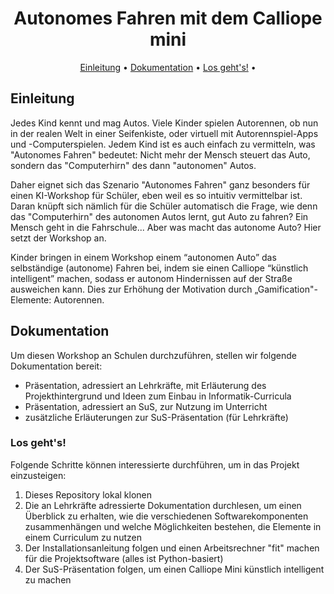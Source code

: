 <h1 align="center">
    Autonomes Fahren mit dem Calliope mini
</h1>

<p align="center">
  <a href="#einleitung">Einleitung</a> •
  <a href="#dokumentation">Dokumentation</a> •
  <a href="#los-geht's!">Los geht's!</a> •
</p>

## Einleitung

Jedes Kind kennt und mag Autos. Viele Kinder spielen Autorennen, ob nun in der realen Welt in einer Seifenkiste, oder virtuell mit Autorennspiel-Apps und -Computerspielen. Jedem Kind ist es auch einfach zu vermitteln, was "Autonomes Fahren" bedeutet: Nicht mehr der Mensch steuert das Auto, sondern das "Computerhirn" des dann "autonomen" Autos.

Daher eignet sich das Szenario "Autonomes Fahren" ganz besonders für einen KI-Workshop für Schüler, eben weil es so intuitiv vermittelbar ist. Daran knüpft sich nämlich für die Schüler automatisch die Frage, wie denn das "Computerhirn" des autonomen Autos lernt, gut Auto zu fahren? Ein Mensch geht in die Fahrschule... Aber was macht das autonome Auto? Hier setzt der Workshop an.

Kinder bringen in einem Workshop einem “autonomen Auto” das selbständige (autonome) Fahren bei, indem sie einen Calliope “künstlich intelligent” machen, sodass er autonom Hindernissen auf der Straße ausweichen kann. Dies zur Erhöhung der Motivation durch „Gamification"-Elemente: Autorennen.

## Dokumentation

Um diesen Workshop an Schulen durchzuführen, stellen wir folgende Dokumentation bereit:

* Präsentation, adressiert an Lehrkräfte, mit Erläuterung des Projekthintergrund und Ideen zum Einbau in Informatik-Curricula
* Präsentation, adressiert an SuS, zur Nutzung im Unterricht
* zusätzliche Erläuterungen zur SuS-Präsentation (für Lehrkräfte)

### Los geht's!

Folgende Schritte können interessierte durchführen, um in das Projekt einzusteigen:

1. Dieses Repository lokal klonen
2. Die an Lehrkräfte adressierte Dokumentation durchlesen, um einen Überblick zu erhalten, wie die verschiedenen Softwarekomponenten zusammenhängen und welche Möglichkeiten bestehen, die Elemente in einem Curriculum zu nutzen
3. Der Installationsanleitung folgen und einen Arbeitsrechner "fit" machen für die Projektsoftware (alles ist Python-basiert)
4. Der SuS-Präsentation folgen, um einen Calliope Mini künstlich intelligent zu machen
